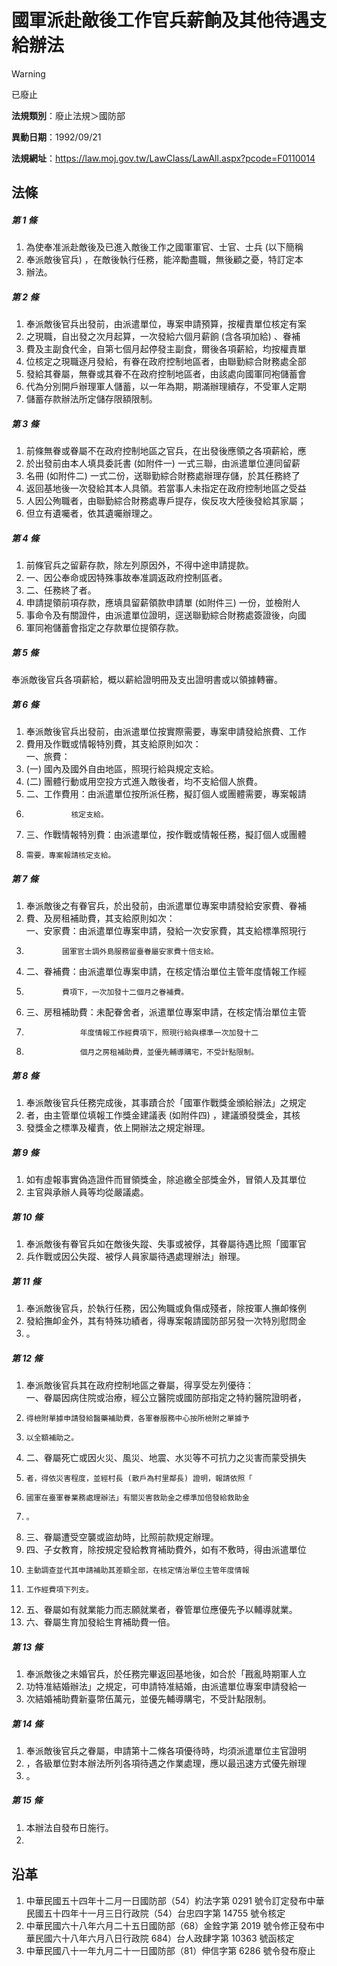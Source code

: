# 國軍派赴敵後工作官兵薪餉及其他待遇支給辦法
> [!WARNING]
> 已廢止

**法規類別**：廢止法規＞國防部

**異動日期**：1992/09/21  

**法規網址**：https://law.moj.gov.tw/LawClass/LawAll.aspx?pcode=F0110014



## 法條
##### 第 1 條
1. 為使奉准派赴敵後及已進入敵後工作之國軍軍官、士官、士兵 (以下簡稱
1. 奉派敵後官兵) ，在敵後執行任務，能淬勵盡職，無後顧之憂，特訂定本
1. 辦法。

##### 第 2 條
1. 奉派敵後官兵出發前，由派遣單位，專案申請預算，按權責單位核定有案
1. 之現職，自出發之次月起算，一次發給六個月薪餉 (含各項加給) 、眷補
1. 費及主副食代金，自第七個月起停發主副食，爾後各項薪給，均按權責單
1. 位核定之現職逐月發給，有眷在政府控制地區者，由聯勤綜合財務處全部
1. 發給其眷屬，無眷或其眷不在政府控制地區者，由該處向國軍同袍儲蓄會
1. 代為分別開戶辦理軍人儲蓄，以一年為期，期滿辦理續存，不受軍人定期
1. 儲蓄存款辦法所定儲存限額限制。

##### 第 3 條
1. 前條無眷或眷屬不在政府控制地區之官兵，在出發後應領之各項薪給，應
1. 於出發前由本人填具委託書 (如附件一) 一式三聯，由派遣單位連同留薪
1. 名冊 (如附件二) 一式二份，送聯勤綜合財務處辦理存儲，於其任務終了
1. 返回基地後一次發給其本人具領。若當事人未指定在政府控制地區之受益
1. 人因公殉職者，由聯勤綜合財務處專戶提存，俟反攻大陸後發給其家屬；
1. 但立有遺囑者，依其遺囑辦理之。

##### 第 4 條
1. 前條官兵之留薪存款，除左列原因外，不得中途申請提款。
1. 一、因公奉命或因特殊事故奉准調返政府控制區者。
1. 二、任務終了者。
1. 申請提領前項存款，應填具留薪領款申請單 (如附件三) 一份，並檢附人
1. 事命令及有關證件，由派遣單位證明，逕送聯勤綜合財務處簽證後，向國
1. 軍同袍儲蓄會指定之存款單位提領存款。

##### 第 5 條
奉派敵後官兵各項薪給，概以薪給證明冊及支出證明書或以領據轉審。

##### 第 6 條
1. 奉派敵後官兵出發前，由派遣單位按實際需要，專案申請發給旅費、工作
1. 費用及作戰或情報特別費，其支給原則如次：  
一、旅費：
1.  (一) 國內及國外自由地區，照現行給與規定支給。
1.  (二) 團體行動或用空投方式進入敵後者，均不支給個人旅費。
1. 二、工作費用：由派遣單位按所派任務，擬訂個人或團體需要，專案報請
1.               核定支給。
1. 三、作戰情報特別費：由派遣單位，按作戰或情報任務，擬訂個人或團體
1.     需要，專案報請核定支給。

##### 第 7 條
1. 奉派敵後之有眷官兵，於出發前，由派遣單位專案申請發給安家費、眷補
1. 費、及房租補助費，其支給原則如次：  
一、安家費：由派遣單位專案申請，發給一次安家費，其支給標準照現行
1.             國軍官士調外島服務留臺眷屬安家費十倍支給。
1. 二、眷補費：由派遣單位專案申請，在核定情治單位主管年度情報工作經
1.             費項下，一次加發十二個月之眷補費。
1. 三、房租補助費：未配眷舍者，派遣單位專案申請，在核定情治單位主管
1.                 年度情報工作經費項下，照現行給與標準一次加發十二
1.                 個月之房租補助費，並優先輔導購宅，不受計點限制。

##### 第 8 條
1. 奉派敵後官兵任務完成後，其事蹟合於「國軍作戰獎金頒給辦法」之規定
1. 者，由主管單位填報工作獎金建議表 (如附件四) ，建議頒發獎金，其核
1. 發獎金之標準及權責，依上開辦法之規定辦理。

##### 第 9 條
1. 如有虛報事實偽造證件而冒領獎金，除追繳全部獎金外，冒領人及其單位
1. 主官與承辦人員等均從嚴議處。

##### 第 10 條
1. 奉派敵後有眷官兵如在敵後失蹤、失事或被俘，其眷屬待遇比照「國軍官
1. 兵作戰或因公失蹤、被俘人員家屬待遇處理辦法」辦理。

##### 第 11 條
1. 奉派敵後官兵，於執行任務，因公殉職或負傷成殘者，除按軍人撫卹條例
1. 發給撫卹金外，其有特殊功績者，得專案報請國防部另發一次特別慰問金
1. 。

##### 第 12 條
1. 奉派敵後官兵其在政府控制地區之眷屬，得享受左列優待：  
一、眷屬因病住院或治療，經公立醫院或國防部指定之特約醫院證明者，
1.     得檢附單據申請發給醫藥補助費，各軍眷服務中心按所檢附之單據予
1.     以全額補助之。
1. 二、眷屬死亡或因火災、風災、地震、水災等不可抗力之災害而蒙受損失
1.     者，得依災害程度，並經村長 (散戶為村里鄰長) 證明，報請依照「
1.     國軍在臺軍眷業務處理辦法」有關災害救助金之標準加倍發給救助金
1.     。
1. 三、眷屬遭受空襲或盜劫時，比照前款規定辦理。
1. 四、子女教育，除按規定發給教育補助費外，如有不敷時，得由派遣單位
1.     主動調查並代其申請補助其差額全部，在核定情治單位主管年度情報
1.     工作經費項下列支。
1. 五、眷屬如有就業能力而志願就業者，眷管單位應優先予以輔導就業。
1. 六、眷屬生育加發給生育補助費一倍。

##### 第 13 條
1. 奉派敵後之未婚官兵，於任務完畢返回基地後，如合於「戡亂時期軍人立
1. 功特准結婚辦法」之規定，可申請特准結婚，由派遣單位專案申請發給一
1. 次結婚補助費新臺幣伍萬元，並優先輔導購宅，不受計點限制。

##### 第 14 條
1. 奉派敵後官兵之眷屬，申請第十二條各項優待時，均須派遣單位主官證明
1. ，各級單位對本辦法所列各項待遇之作業處理，應以最迅速方式優先辦理
1. 。

##### 第 15 條
1. 本辦法自發布日施行。
1. 　　　　　　　　　　　　　　　　　　

## 沿革
1. 中華民國五十四年十二月一日國防部（54）約法字第 0291 號令訂定發布中華民國五十四年十一月三日行政院（54）台忠四字第 14755  號令核定
1. 中華民國六十八年六月二十五日國防部（68）金銓字第 2019 號令修正發布中華民國六十八年六月八日行政院 684）台人政肆字第 10363  號函核定
1. 中華民國八十一年九月二十一日國防部（81）伸信字第 6286 號令發布廢止
